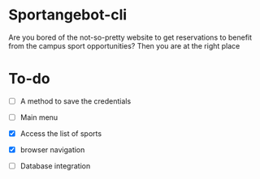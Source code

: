 # Sportangebot-cli
Are you bored of the not-so-pretty website to get reservations to benefit from the campus sport opportunities? Then you are at the right place 


# To-do
 - [ ] A method to save the credentials
 - [ ] Main menu 
 - [X] Access the list of sports 
 - [X] browser navigation
 - [ ] Database integration
  
